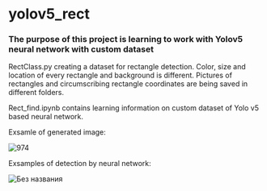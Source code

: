 # yolov5_rect
### The purpose of this project is learning to work with Yolov5 neural network with custom dataset

RectClass.py creating a dataset for rectangle detection. Color, size and location of every rectangle and background is different. Pictures of rectangles and circumscribing rectangle coordinates are being saved in different folders.

Rect_find.ipynb contains learning information on custom dataset of Yolo v5 based neural network. 

Exsamle of generated image:

![974](https://user-images.githubusercontent.com/103634666/205286132-92a397e7-8228-4b3c-a499-2f69b58c22d2.png)

Exsamples of detection by neural network:

![Без названия](https://user-images.githubusercontent.com/103634666/205288378-0ffff54b-91d9-4cc2-9be3-350214cdb12e.jpeg)
